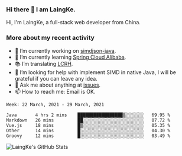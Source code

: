 ### Hi there 👋 I am LaingKe.

Hi, I'm LaingKe, a full-stack web developer from China.

### More about my recent activity

- 🔭 I’m currently working on [simdjson-java](https://github.com/laingke/simdjson-java).
- 🌱 I’m currently learning [Spring Cloud Alibaba](https://github.com/alibaba/spring-cloud-alibaba).
- :books: I’m translating [LCRH](https://github.com/LCTT/LCRH).
- 🤔 I’m looking for help with implement SIMD in native Java, I will be grateful if you can leave any idea.
- 💬 Ask me about anything at [issues](https://github.com/laingke/laingke/issues).
- 📫 How to reach me: Email is OK.

<!--START_SECTION:waka-->
```text
Week: 22 March, 2021 - 29 March, 2021

Java       4 hrs 2 mins    █████████████████▒░░░░░░░   69.95 % 
Markdown   26 mins         ██░░░░░░░░░░░░░░░░░░░░░░░   07.72 % 
Vue.js     18 mins         █▒░░░░░░░░░░░░░░░░░░░░░░░   05.35 % 
Other      14 mins         █░░░░░░░░░░░░░░░░░░░░░░░░   04.30 % 
Groovy     12 mins         █░░░░░░░░░░░░░░░░░░░░░░░░   03.49 % 
```
<!--END_SECTION:waka-->

![LaingKe's GitHub Stats](https://github-readme-stats.vercel.app/api?username=laingke&show_icons=true&theme=nightowl&count_private=true)
